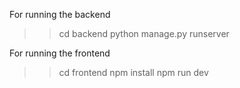For running the backend 
>> cd backend
>> python manage.py runserver


For running the frontend

>> cd frontend
>> npm install
>> npm run dev
